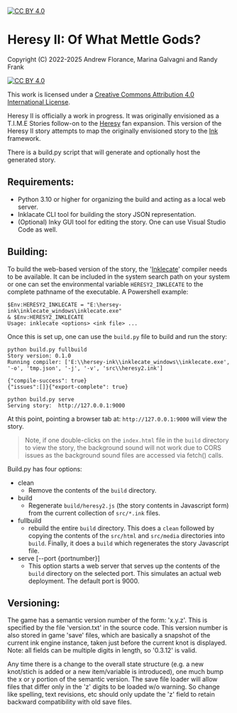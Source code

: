 [![CC BY 4.0][cc-by-shield]][cc-by]

[Heresy]: http://heresy.mrtrashcan.com
[Ink]: https://github.com/inkle/ink/tree/master
[Inklecate]: https://github.com/inkle/ink/releases

# Heresy II: Of What Mettle Gods?

Copyright (C) 2022-2025 Andrew Florance, Marina Galvagni and Randy Frank

[![CC BY 4.0][cc-by-image]][cc-by]

This work is licensed under a
[Creative Commons Attribution 4.0 International License][cc-by].

[cc-by]: http://creativecommons.org/licenses/by/4.0/
[cc-by-image]: https://i.creativecommons.org/l/by/4.0/88x31.png
[cc-by-shield]: https://img.shields.io/badge/License-CC%20BY%204.0-lightgrey.svg

Heresy II is officially a work in progress.  It was originally envisioned
as a T.I.M.E Stories follow-on to the [Heresy] fan expansion.  This version
of the Heresy II story attempts to map the originally envisioned story
to the [Ink] framework.

There is a build.py script that will generate and optionally host the
generated story.


## Requirements:

- Python 3.10 or higher for organizing the build and acting as a local web server.
- Inklacate CLI tool for building the story JSON representation.
- (Optional) Inky GUI tool for editing the story.  One can use Visual Studio Code as well.

## Building:

To build the web-based version of the story, the '[Inklecate]' compiler needs to be
available.  It can be included in the system search path on your system or one can
set the environmental variable `HERESY2_INKLECATE` to the complete pathname of
the executable.  A Powershell example:

```
$Env:HERESY2_INKLECATE = "E:\hersey-ink\inklecate_windows\inklecate.exe"
& $Env:HERESY2_INKLECATE
Usage: inklecate <options> <ink file> ...
```

Once this is set up, one can use the `build.py` file to build and run the story:

```
python build.py fullbuild
Story version: 0.1.0
Running compiler: ['E:\\hersey-ink\\inklecate_windows\\inklecate.exe', '-o', 'tmp.json', '-j', '-v', 'src\\heresy2.ink']

{"compile-success": true}
{"issues":[]}{"export-complete": true}

python build.py serve  
Serving story:  http://127.0.0.1:9000
```

At this point, pointing a browser tab at: ``http://127.0.0.1:9000`` will view the
story.  

> Note, if one double-clicks on the `index.html` file in the `build` directory to 
view the story, the background sound will not work due to CORS issues as the background sound files are accessed
via fetch() calls.


Build.py has four options:

- clean
  - Remove the contents of the `build` directory.
- build
  - Regenerate `build/heresy2.js` (the story contents in Javascript form) from the
    current collection of `src/*.ink` files.
- fullbuild
  - rebuild the entire `build` directory. This does a `clean` followed by copying
    the contents of the `src/html` and `src/media` directories into `build`.  Finally,
    it does a `build` which regenerates the story Javascript file.
- serve [--port {portnumber}]
  - This option starts a web server that serves up the contents of the `build`
    directory on the selected port.  This simulates an actual web deployment. The
    default port is 9000.

## Versioning:

The game has a semantic version number of the form: 'x.y.z'.  This is specified by the file 'version.txt'
in the source code.  This version number is also stored in game 'save' files, which are
basically a snapshot of the current ink engine instance, taken just before the current
knot is displayed.  Note: all fields can be multiple digits in length, so '0.3.12' is valid.

Any time there is a change to the overall state structure (e.g. a new knot/stich is 
added or a new item/variable is introduced), one much bump the x or y portion of the
semantic version.  The save file loader will allow files that differ only in the 'z' digits
to be loaded w/o warning.  So change like spelling, text revisions, etc should only update
the 'z' field to retain backward compatibility with old save files.
